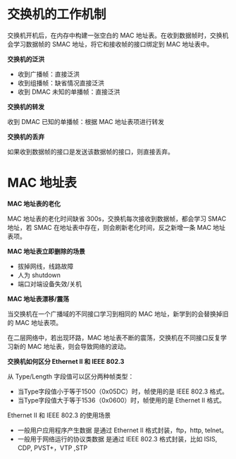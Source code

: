 # 交换机的工作机制
交换机开机后，在内存中构建一张空白的 MAC 地址表。在收到数据帧时，交换机会学习数据帧的 SMAC 地址，将它和接收帧的接口绑定到 MAC 地址表中。

**交换机的泛洪**

- 收到广播帧：直接泛洪
- 收到组播帧：缺省情况直接泛洪
- 收到 DMAC 未知的单播帧：直接泛洪

**交换机的转发**

收到 DMAC 已知的单播帧：根据 MAC 地址表项进行转发

**交换机的丢弃**

如果收到数据帧的接口是发送该数据帧的接口，则直接丢弃。

# MAC 地址表
**MAC 地址表的老化**

MAC 地址表的老化时间缺省 300s，交换机每次接收到数据帧，都会学习 SMAC 地址，若 SMAC 在地址表中存在，则会刷新老化时间，反之新增一条 MAC 地址表项。

**MAC 地址表立即删除的场景**

- 拔掉网线，线路故障
- 人为 shutdown
- 端口对端设备失效/关机

**MAC 地址表漂移/震荡**

当交换机在一个广播域的不同接口学习到相同的 MAC 地址，新学到的会替换掉旧的 MAC 地址表项。

在二层网络中，若出现环路，MAC 地址表不断的震荡，交换机在不同接口反复学习新的 MAC 地址表，则会导致网络的波动。

**交换机如何区分 Ethernet Ⅱ 和 IEEE 802.3**

从 Type/Length 字段值可以区分两种帧类型：

- 当Type字段值小于等于1500（0x05DC）时，帧使用的是 IEEE 802.3 格式。
- 当Type字段值大于等于1536（0x0600）时，帧使用的是 Ethernet II 格式。

Ethernet Ⅱ 和 IEEE 802.3 的使用场景
- 一般用户应用程序产生数据 是通过 Ethernet Ⅱ 格式封装，ftp，http, telnet。
- 一般用于网络运行的协议类数据 是通过 IEEE 802.3 格式封装，比如 ISIS, CDP, PVST+，VTP ,STP
